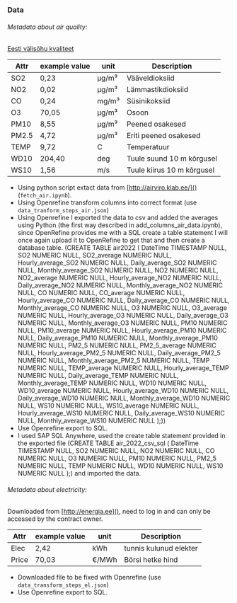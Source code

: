 ### Data

###### Metadata about air quality:

[Eesti välisõhu kvaliteet](http://airviro.klab.ee/)

| Attr  | example value | unit    | Description                 |
| ----- | ------------- | ------- | --------------------------- |
| SO2   | 0,23          | µg/m³ | Vääveldioksiid            |
| NO2   | 0,02          | µg/m³ | Lämmastikdioksiid          |
| CO    | 0,24          | mg/m³  | Süsinikoksiid              |
| O3    | 70,05         | µg/m³ | Osoon                       |
| PM10  | 8,55          | µg/m³ | Peened osakesed             |
| PM2.5 | 4,72          | µg/m³ | Eriti peened osakesed       |
| TEMP  | 9,72          | C       | Temperatuur                 |
| WD10  | 204,40        | deg     | Tuule suund 10 m kõrgusel  |
| WS10  | 1,56          | m/s     | Tuule kiirus 10 m kõrgusel |


* Using python script extact data from [http://airviro.klab.ee/]() (`fetch_air.ipynb`).
* Using Openrefine transform columns into correct format (use `data_tranform_steps_air.json`)
* Using Openrefine I exported the data to csv and added the averages using Python (the first way described in add_columns_air_data.ipynb), since OpenRefine provides me with a SQL create a table statement I will once again upload it to OpenRefine to get that and then create a database table.
(CREATE TABLE air2022 (
DateTime TIMESTAMP NULL,
SO2 NUMERIC NULL,
SO2_average NUMERIC NULL,
Hourly_average_SO2 NUMERIC NULL,
Daily_average_SO2 NUMERIC NULL,
Monthly_average_SO2 NUMERIC NULL,
NO2 NUMERIC NULL,
NO2_average NUMERIC NULL,
Hourly_average_NO2 NUMERIC NULL,
Daily_average_NO2 NUMERIC NULL,
Monthly_average_NO2 NUMERIC NULL,
CO NUMERIC NULL,
CO_average NUMERIC NULL,
Hourly_average_CO NUMERIC NULL,
Daily_average_CO NUMERIC NULL,
Monthly_average_CO NUMERIC NULL,
O3 NUMERIC NULL,
O3_average NUMERIC NULL,
Hourly_average_O3 NUMERIC NULL,
Daily_average_O3 NUMERIC NULL,
Monthly_average_O3 NUMERIC NULL,
PM10 NUMERIC NULL,
PM10_average NUMERIC NULL,
Hourly_average_PM10 NUMERIC NULL,
Daily_average_PM10 NUMERIC NULL,
Monthly_average_PM10 NUMERIC NULL,
PM2_5 NUMERIC NULL,
PM2_5_average NUMERIC NULL,
Hourly_average_PM2_5 NUMERIC NULL,
Daily_average_PM2_5 NUMERIC NULL,
Monthly_average_PM2_5 NUMERIC NULL,
TEMP NUMERIC NULL,
TEMP_average NUMERIC NULL,
Hourly_average_TEMP NUMERIC NULL,
Daily_average_TEMP NUMERIC NULL,
Monthly_average_TEMP NUMERIC NULL,
WD10 NUMERIC NULL,
WD10_average NUMERIC NULL,
Hourly_average_WD10 NUMERIC NULL,
Daily_average_WD10 NUMERIC NULL,
Monthly_average_WD10 NUMERIC NULL,
WS10 NUMERIC NULL,
WS10_average NUMERIC NULL,
Hourly_average_WS10 NUMERIC NULL,
Daily_average_WS10 NUMERIC NULL,
Monthly_average_WS10 NUMERIC NULL
);))
* Use Openrefine export to SQL.
* I used SAP SQL Anywhere, used the create table statement provided in the exported file 
(CREATE TABLE air_2022_csv_sql (
DateTime TIMESTAMP NULL,
SO2 NUMERIC NULL,
NO2 NUMERIC NULL,
CO NUMERIC NULL,
O3 NUMERIC NULL,
PM10 NUMERIC NULL,
PM2_5 NUMERIC NULL,
TEMP NUMERIC NULL,
WD10 NUMERIC NULL,
WS10 NUMERIC NULL
);) 
and imported the data.

###### Metadata about electricity:

Downloaded from [http://energia.ee](), need to log in and can only be accessed by the contract owner.

| Attr  | example value | unit    | Description                 |
| ----- | ------------- | ------- | --------------------------- |
| Elec  | 2,42          |  kWh    | tunnis kulunud elekter      |
| Price | 70,03         | €/MWh   | Börsi hetke hind            |

* Downloaded file to be fixed with Openrefine (use `data_transform_steps_el.json`)
* Use Openrefine export to SQL.